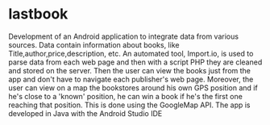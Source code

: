 # lastbook

<p>Development of an Android application to integrate data from various sources. Data contain information about books, like Title,author,price,description, etc. An automated tool, Import.io, is used to parse data from each web page and then with a script PHP they are cleaned and stored on the server. Then the user can view the books just from the app and don't have to navigate each publisher's web page. Moreover, the user can view on a map the bookstores around his own GPS position and if he's close to a 'known' position, he can win a book if he's the first one reaching that position. This is done using the GoogleMap API. The app is developed in Java with the Android Studio IDE</p>
